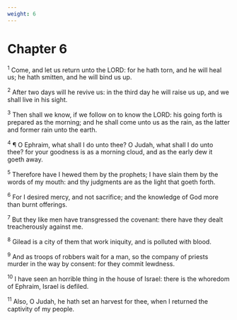 ```yaml
---
weight: 6
---
```


# Chapter 6

<sup>1</sup> Come, and let us return unto the LORD: for he hath torn, and he will heal us; he hath smitten, and he will bind us up. 

<sup>2</sup> After two days will he revive us: in the third day he will raise us up, and we shall live in his sight. 

<sup>3</sup> Then shall we know, if we follow on to know the LORD: his going forth is prepared as the morning; and he shall come unto us as the rain, as the latter and former rain unto the earth. 

<sup>4</sup> ¶ O Ephraim, what shall I do unto thee? O Judah, what shall I do unto thee? for your goodness is as a morning cloud, and as the early dew it goeth away. 

<sup>5</sup> Therefore have I hewed them by the prophets; I have slain them by the words of my mouth: and thy judgments are as the light that goeth forth. 

<sup>6</sup> For I desired mercy, and not sacrifice; and the knowledge of God more than burnt offerings. 

<sup>7</sup> But they like men have transgressed the covenant: there have they dealt treacherously against me. 

<sup>8</sup> Gilead is a city of them that work iniquity, and is polluted with blood. 

<sup>9</sup> And as troops of robbers wait for a man, so the company of priests murder in the way by consent: for they commit lewdness. 

<sup>10</sup> I have seen an horrible thing in the house of Israel: there is the whoredom of Ephraim, Israel is defiled. 

<sup>11</sup> Also, O Judah, he hath set an harvest for thee, when I returned the captivity of my people. 


